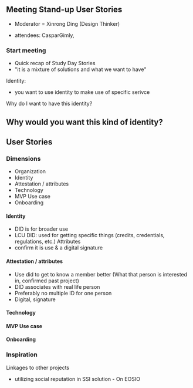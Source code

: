 ## Meeting Stand-up User Stories
* Moderator = Xinrong Ding (Design Thinker)

* attendees: CasparGimly, 

### Start meeting
* Quick recap of Study Day Stories
* "it is a mixture of solutions and what we want to have"


Identity:
* you want to use identity to make use of specific serivce

Why do I want to have this identity? 

## Why would you want this kind of identity? 


## User Stories
### Dimensions 
* Organization
* Identity 
* Attestation / attributes
* Technology
* MVP Use case
* Onboarding

#### Identity 
- DID is for broader use
- LCU DID: used for getting specific things (credits, credentials, regulations, etc.)
Attributes
- confirm it is use & a digital signature

#### Attestation / attributes
- Use did to get to know a member better (What that person is interested in, confirmed past project)
- DID associates with real life person
- Preferably no multiple ID for one person
- Digital, signature

#### Technology
#### MVP Use case

#### Onboarding


### Inspiration
Linkages to other projects
- utilizing social reputation in SSI solution - On EOSIO



